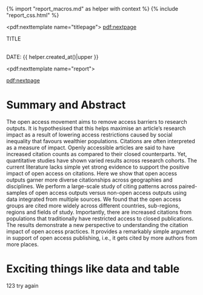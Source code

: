 {% import "report_macros.md" as helper with context %}
{% include "report_css.html" %}

<!-- Title Page -->
<pdf:nexttemplate name="titlepage">
<pdf:nextpage>

<p class="subtitle">TITLE</p>
<p class="titlemeta"><br>DATE: {{ helper.created_at()|upper }}</p>


<!-- switch page templates -->
<pdf:nexttemplate name="report">

<pdf:nextpage>

# Summary and Abstract

The open access movement aims to remove access barriers to research outputs. 
It is hypothesised that this helps maximise an article’s research impact as a 
result of lowering access restrictions caused by social inequality that 
favours wealthier populations. Citations are often interpreted as a measure 
of impact. Openly accessible articles are said to have increased citation 
counts as compared to their closed counterparts. Yet, quantitative studies 
have shown varied results across research cohorts. The current literature 
lacks simple yet strong evidence to support the positive impact of open 
access on citations. Here we show that open access outputs garner more 
diverse citationships across geographies and disciplines. We perform a 
large-scale study of citing patterns across paired-samples of open access 
outputs versus non-open access outputs using data integrated from multiple 
sources. We found that the open access groups are cited more widely across 
different countries, sub-regions, regions and fields of study. Importantly, 
there are increased citations from populations that traditionally have 
restricted access to closed publications. The results demonstrate a new 
perspective to understanding the citation impact of open access practices. 
It provides a remarkably simple argument in support of open access 
publishing, i.e., it gets cited by more authors from more places.

# Exciting things like data and table
123 try again
